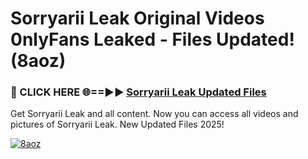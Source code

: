 # Sorryarii Leak Original Videos 0nlyFans Leaked - Files Updated! (8aoz)

<h3>🔴 CLICK HERE 🌐==►► <a href="https://tinyurl.com/2wckxsce" rel="nofollow">Sorryarii Leak Updated Files</a></h3>

Get Sorryarii Leak and all content. Now you can access all videos and pictures of Sorryarii Leak. New Updated Files 2025!

[![8aoz](https://i.imgur.com/AFduVYN.gif)](https://tinyurl.com/2wckxsce)
